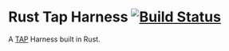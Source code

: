 # Rust Tap Harness [![Build Status](https://travis-ci.org/smerrell/tap_parser.svg)](https://travis-ci.org/smerrell/tap_parser)

A [TAP](https://testanything.org/) Harness built in Rust.
